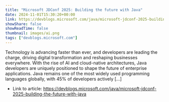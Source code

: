 ```yaml
---
title: "Microsoft JDConf 2025: Building the future with Java"
date: 2024-11-01T15:30:20+00:00
link: https://devblogs.microsoft.com/java/microsoft-jdconf-2025-building-the-future-with-java
showShare: false
showReadTime: false
thumbnail: images/ai.png
tags: ["devblogs.microsoft.com"]
---
```

Technology is advancing faster than ever, and developers are leading the charge, driving digital transformation and reshaping businesses everywhere. With the rise of AI and cloud-native architectures, Java developers are uniquely positioned to shape the future of enterprise applications. Java remains one of the most widely used programming languages globally, with 45% of developers actively […]

- Link to article: https://devblogs.microsoft.com/java/microsoft-jdconf-2025-building-the-future-with-java